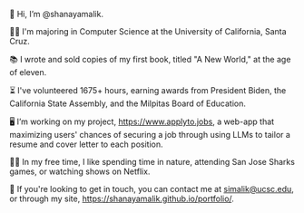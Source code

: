 👋 Hi, I’m @shanayamalik.

👩‍🎓 I'm majoring in Computer Science at the University of California, Santa Cruz. 

📚 I wrote and sold copies of my first book, titled "A New World," at the age of eleven.  

⏳ I've volunteered 1675+ hours, earning awards from President Biden, the California State Assembly, and the Milpitas Board of Education.

🖥️ I’m working on my project, https://www.applyto.jobs, a web-app that maximizing users' chances of securing a job through using LLMs to tailor a resume and cover letter to each position.

🧘‍♀️ In my free time, I like spending time in nature, attending San Jose Sharks games, or watching shows on Netflix. 

📧 If you're looking to get in touch, you can contact me at simalik@ucsc.edu, or through my site, https://shanayamalik.github.io/portfolio/.

<!---
shanayamalik/shanayamalik is a ✨ special ✨ repository because its `README.md` (this file) appears on your GitHub profile.
You can click the Preview link to take a look at your changes.
--->
